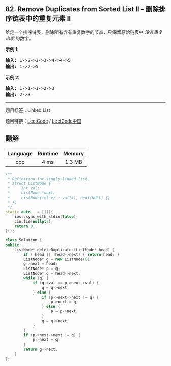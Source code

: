 ## 82. Remove Duplicates from Sorted List II - 删除排序链表中的重复元素 II

<!--If you want to use the English description, use `question.content` instead-->

<p>给定一个排序链表，删除所有含有重复数字的节点，只保留原始链表中&nbsp;<em>没有重复出现&nbsp;</em>的数字。</p>

<p><strong>示例&nbsp;1:</strong></p>

<pre><strong>输入:</strong> 1-&gt;2-&gt;3-&gt;3-&gt;4-&gt;4-&gt;5
<strong>输出:</strong> 1-&gt;2-&gt;5
</pre>

<p><strong>示例&nbsp;2:</strong></p>

<pre><strong>输入:</strong> 1-&gt;1-&gt;1-&gt;2-&gt;3
<strong>输出:</strong> 2-&gt;3</pre>



-----

题目标签：Linked List

题目链接：[LeetCode](https://leetcode.com/problems/remove-duplicates-from-sorted-list-ii/description/)  /  [LeetCode中国](https://leetcode-cn.com/problems/remove-duplicates-from-sorted-list-ii/description/)

## 题解



| Language | Runtime | Memory |
|:---:|:---:|:---:|
| cpp  | 4  ms | 1.3 MB |

```cpp
/**
 * Definition for singly-linked list.
 * struct ListNode {
 *     int val;
 *     ListNode *next;
 *     ListNode(int x) : val(x), next(NULL) {}
 * };
 */
static auto _ = [](){
    ios::sync_with_stdio(false);
    cin.tie(nullptr);
    return 0;
}();

class Solution {
public:
    ListNode* deleteDuplicates(ListNode* head) {
        if (!head || !head->next) { return head; }
        ListNode* g = new ListNode(0);
        g->next = head;
        ListNode* p = g;
        ListNode* q = head->next;
        while (q) {
            if (q->val == p->next->val) {
                q = q->next;
            } else {
                if (p->next->next != q) {
                    p->next = q;
                } else {
                    p = p->next;
                }
                q = q->next;
            }
        }
        if (p->next->next != q) {
            p->next = q;
        }
        return g->next;
    }
};
```
